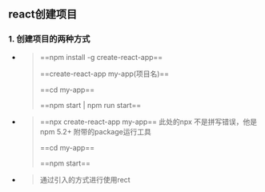 ## react创建项目

### 1. 创建项目的两种方式

- > ==npm install -g create-react-app==
    >
    > ==create-react-app my-app(项目名)==
    >
    > ==cd my-app==
    >
    > ==npm start | npm run start==

- > ==npx create-react-app my-app==    此处的npx 不是拼写错误，他是npm 5.2+ 附带的package运行工具
    >
    >  ==cd my-app==
    >
    > ==npm start==

- > 通过引入的方式进行使用rect
    >
    > <script src="https://cdn.staticfile.org/react/16.4.0/umd/react.development.js"></script>
    > <script src="https://cdn.staticfile.org/react-dom/16.4.0/umd/react-dom.development.js"></script>
    > <!-- 生产环境中不建议使用 -->
    >
    > <script src="https://cdn.staticfile.org/babel-standalone/6.26.0/babel.min.js"></script>